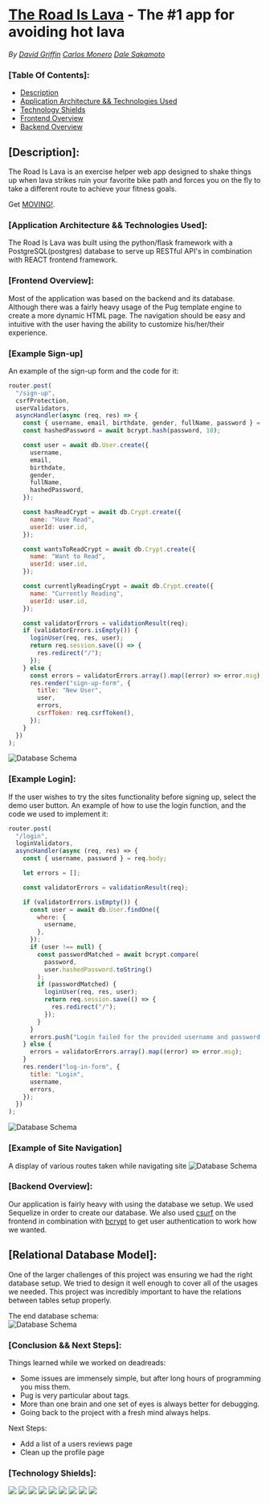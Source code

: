 # [The Road Is Lava](https://theroadislava.herokuapp.com/) - The #1 app for avoiding hot lava
*By [David Griffin](https://github.com/davidleegriffin) [Carlos Monero](https://github.com/Cmolerov) [Dale Sakamoto](https://github.com/DaleTsakamoto)*


### [Table Of Contents]:
- [Description](https://github.com/Cmolerov/the_floor_is_lava#Description)
- [Application Architecture && Technologies Used](https://github.com/Cmolerov/the_floor_is_lava#Application-Architecture-&&-Technologies-Used)
- [Technology Shields](https://github.com/Cmolerov/the_floor_is_lava#Technology-Shields)
- [Frontend Overview](https://github.com/Cmolerov/the_floor_is_lava#Frontend-Overview)
- [Backend Overview](https://github.com/Cmolerov/the_floor_is_lava#Backend-Overview)


## [Description]:
The Road Is Lava is an exercise helper web app designed to shake things up when lava strikes ruin your favorite bike path and forces you on the fly to take a different route to achieve your fitness goals.

Get [MOVING!](https://theroadislava.herokuapp.com/).


### [Application Architecture && Technologies Used]:
The Road Is Lava was built using the python/flask framework with a PostgreSQL(postgres) database to serve up  RESTful API's in combination with REACT frontend framework.


### [Frontend Overview]:
Most of the application was based on the backend and its database. Although there was a fairly heavy usage of the Pug template engine to create a more dynamic HTML page. The navigation should be easy and intuitive with the user having the ability to customize his/her/their experience.

### [Example Sign-up]
An example of the sign-up form and the code for it:

```javascript
router.post(
  "/sign-up",
  csrfProtection,
  userValidators,
  asyncHandler(async (req, res) => {
    const { username, email, birthdate, gender, fullName, password } = req.body;
    const hashedPassword = await bcrypt.hash(password, 10);

    const user = await db.User.create({
      username,
      email,
      birthdate,
      gender,
      fullName,
      hashedPassword,
    });

    const hasReadCrypt = await db.Crypt.create({
      name: "Have Read",
      userId: user.id,
    });

    const wantsToReadCrypt = await db.Crypt.create({
      name: "Want to Read",
      userId: user.id,
    });

    const currentlyReadingCrypt = await db.Crypt.create({
      name: "Currently Reading",
      userId: user.id,
    });

    const validatorErrors = validationResult(req);
    if (validatorErrors.isEmpty()) {
      loginUser(req, res, user);
      return req.session.save(() => {
        res.redirect("/");
      });
    } else {
      const errors = validatorErrors.array().map((error) => error.msg);
      res.render("sign-up-form", {
        title: "New User",
        user,
        errors,
        csrfToken: req.csrfToken(),
      });
    }
  })
);
```

![Database Schema](./readme-resources/sign-up-recording.gif)

### [Example Login]:
If the user wishes to try the sites functionality before signing up, select the demo user button. An example of how to use the login function, and the code we used to implement it:

```javascript
router.post(
  "/login",
  loginValidators,
  asyncHandler(async (req, res) => {
    const { username, password } = req.body;

    let errors = [];

    const validatorErrors = validationResult(req);

    if (validatorErrors.isEmpty()) {
      const user = await db.User.findOne({
        where: {
          username,
        },
      });
      if (user !== null) {
        const passwordMatched = await bcrypt.compare(
          password,
          user.hashedPassword.toString()
        );
        if (passwordMatched) {
          loginUser(req, res, user);
          return req.session.save(() => {
            res.redirect("/");
          });
        }
      }
      errors.push("Login failed for the provided username and password.");
    } else {
      errors = validatorErrors.array().map((error) => error.msg);
    }
    res.render("log-in-form", {
      title: "Login",
      username,
      errors,
    });
  })
);
```

![Database Schema](./readme-resources/login-recording.gif)

### [Example of Site Navigation]
A display of various routes taken while navigating site
![Database Schema](./readme-resources/site-navigation-recording.gif)

### [Backend Overview]:
Our application is fairly heavy with using the database we setup. We used Sequelize in order to create our database. We also used [csurf](https://www.npmjs.com/package/csurf) on the frontend in combination with [bcrypt](https://www.npmjs.com/package/bcrypt) to get user authentication to work how we wanted.

## [Relational Database Model]:
One of the larger challenges of this project was ensuring we had the right database setup. We tried to design it well enough to cover all of the usages we needed. This project was incredibly important to have the relations between tables setup properly.

The end database schema:  
![Database Schema](./readme-resources/db.png)


### [Conclusion && Next Steps]:
Things learned while we worked on deadreads:
- Some issues are immensely simple, but after long hours of programming you miss them.
- Pug is very particular about tags.
- More than one brain and one set of eyes is always better for debugging.
- Going back to the project with a fresh mind always helps.

Next Steps:
- Add a list of a users reviews page
- Clean up the profile page


### [Technology Shields]:
![](https://img.shields.io/badge/Tools-npm-informational?style=flat&logo=NPM&logoColor=white&color=ff8300) ![](https://img.shields.io/badge/Tools-Nodemon-informational?style=flat&logo=Nodemon&logoColor=white&color=ff8300) ![](https://img.shields.io/badge/Tools-Node.js-informational?style=flat&logo=Node.js&logoColor=white&color=ff8300) ![](https://img.shields.io/badge/Tools-Git-informational?style=flat&logo=Git&logoColor=white&color=ff8300) ![](https://img.shields.io/badge/Tools-Postman-informational?style=flat&logo=Postman&logoColor=white&color=ff8300) ![](https://img.shields.io/badge/Tools-PostgreSQL-informational?style=flat&logo=PostgreSQL&logoColor=white&color=ff8300) ![](https://img.shields.io/badge/Code-JavaScript-informational?style=flat&logo=JavaScript&logoColor=white&color=ff0000) ![](https://img.shields.io/badge/Code-HTML-informational?style=flat&logo=HTML5&logoColor=white&color=ff0000) ![](https://img.shields.io/badge/Code-CSS-informational?style=flat&logo=CSS3&logoColor=white&color=ff0000) 
        
